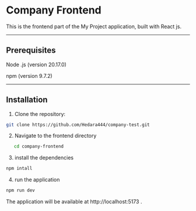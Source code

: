 # Company Frontend
This is the frontend part of the My Project application, built with React js.


----
## Prerequisites

Node .js (version 20.17.0)

npm (version 9.7.2)

----

## Installation

1. Clone the repository:
```bash
git clone https://github.com/Hedara444/company-test.git

   ```
2. Navigate to the frontend directory

```bash
   cd company-frontend
   ```
   

3. install the dependencies
 ```bash
npm intall
```

4. run the application 
 ```bash
npm run dev
```
The application will be available at http://localhost:5173 .